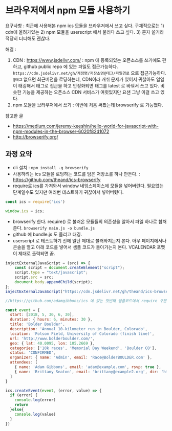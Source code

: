 # 브라우저에서 npm 모듈 사용하기

요구사항 : 최근에 사용해본 npm ics 모듈을 브라우저에서 쓰고 싶다. 구체적으로는 1) cdn에 올려가있는 2) npm 모듈을 userscript 에서 불러다 쓰고 싶다. 3) 혼자 쓸거라 적당히 더티해도 괜찮다.

해결 :

 1. CDN : https://www.jsdelivr.com/ : npm 에 등록되있는 오픈소스를 쓰기에도 편하고, github public repo 에 있는 파일도 접근가능하다. `https://cdn.jsdelivr.net/gh/계정명/저장소명@태그/파일경로` 으로 접근가능하다. `@태그` 없으면 최근버전을 로딩하는데, CDN이라 캐쉬 문제가 있어서 귀찮아도 일일이 태깅해서 태그로 접근을 하고 안정화되면 태그를 latest 로 바꿔서 쓰고 있다. 비슷한 기능을 제공하는 오픈소스 CDN 서비스가 여럿있지만 요샌 그냥 이걸 쓰고 있다.
 2. npm 모듈을 브라우저에서 쓰기 : 이번에 처음 써봤는데 browserify 로 가능했다.

참고한 글

- https://medium.com/jeremy-keeshin/hello-world-for-javascript-with-npm-modules-in-the-browser-6020f82d1072
- http://browserify.org/

## 과정 요약

- cli 설치 : `npm install -g browserify`
- 사용하려는 ics 모듈을 로딩하는 코드를 담은 저장소를 하나 만든다. : https://github.com/theand/ics-browserify
- require로 ics를 가져와서 window 네임스페이스에 모듈을 넣어버린다. 필요없는 단계일수도 있지만 여러번 테스트하기 귀찮아서 넣어버렸다.

```javascript
const ics = require('ics')

window.ics = ics;
```

- browserify 한다. require() 로 불러온 모듈들의 의존성을 알아서 파일 하나로 합쳐준다.
  `browserify main.js -o bundle.js`
- github 에 bundle.js 도 올리고 태깅.
- userscript 로 테스트하기 전에 일단 제대로 불러와지는지 본다. 아무 페이지에서나 콘솔을 열고 아래 코드를 넣어서 샘플 코드가 돌아가는지 본다. VCALENDAR 포맷이 제대로 출력되면 끝.

```javascript
injectExternalJavaScript = (src) => {
    const script = document.createElement("script");
    script.type = "text/javascript";
    script.src = src;
    document.body.appendChild(script);
};
injectExternalJavaScript("https://cdn.jsdelivr.net/gh/theand/ics-browserify@0.2/bundle.js");
```

```javascript
//https://github.com/adamgibbons/ics 에 있는 첫번째 샘플코드에서 require 구문만 제거

const event = {
  start: [2018, 5, 30, 6, 30],
  duration: { hours: 6, minutes: 30 },
  title: 'Bolder Boulder',
  description: 'Annual 10-kilometer run in Boulder, Colorado',
  location: 'Folsom Field, University of Colorado (finish line)',
  url: 'http://www.bolderboulder.com/',
  geo: { lat: 40.0095, lon: 105.2669 },
  categories: ['10k races', 'Memorial Day Weekend', 'Boulder CO'],
  status: 'CONFIRMED',
  organizer: { name: 'Admin', email: 'Race@BolderBOULDER.com' },
  attendees: [
    { name: 'Adam Gibbons', email: 'adam@example.com', rsvp: true },
    { name: 'Brittany Seaton', email: 'brittany@example2.org', dir: 'https://linkedin.com/in/brittanyseaton' }
  ]
}

ics.createEvent(event, (error, value) => {
  if (error) {
    console.log(error)
    return
  }else{
    console.log(value)
  }
})
```
